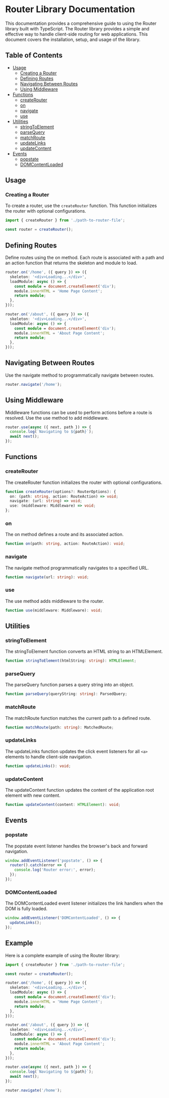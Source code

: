 # Router Library Documentation

This documentation provides a comprehensive guide to using the Router library built with TypeScript. The Router library provides a simple and effective way to handle client-side routing for web applications. This document covers the installation, setup, and usage of the library.

## Table of Contents

- [Usage](#usage)
  - [Creating a Router](#creating-a-router)
  - [Defining Routes](#defining-routes)
  - [Navigating Between Routes](#navigating-between-routes)
  - [Using Middleware](#using-middleware)
- [Functions](#functions)
  - [createRouter](#createrouter)
  - [on](#on)
  - [navigate](#navigate)
  - [use](#use)
- [Utilities](#utilities)
  - [stringToElement](#stringtoelement)
  - [parseQuery](#parsequery)
  - [matchRoute](#matchroute)
  - [updateLinks](#updatelinks)
  - [updateContent](#updatecontent)
- [Events](#events)
  - [popstate](#popstate)
  - [DOMContentLoaded](#domcontentloaded)

## Usage

### Creating a Router

To create a router, use the `createRouter` function. This function initializes the router with optional configurations.

```typescript
import { createRouter } from './path-to-router-file';

const router = createRouter();
```

## Defining Routes

Define routes using the on method. Each route is associated with a path and an action function that returns the skeleton and module to load.

```typescript
router.on('/home', ({ query }) => ({
  skeleton: '<div>Loading...</div>',
  loadModule: async () => {
    const module = document.createElement('div');
    module.innerHTML = 'Home Page Content';
    return module;
  },
}));

router.on('/about', ({ query }) => ({
  skeleton: '<div>Loading...</div>',
  loadModule: async () => {
    const module = document.createElement('div');
    module.innerHTML = 'About Page Content';
    return module;
  },
}));
```

## Navigating Between Routes

Use the navigate method to programmatically navigate between routes.

```typescript
router.navigate('/home');
```

## Using Middleware

Middleware functions can be used to perform actions before a route is resolved. Use the use method to add middleware.

```typescript
router.use(async ({ next, path }) => {
  console.log(`Navigating to ${path}`);
  await next();
});
```

## Functions

### createRouter

The createRouter function initializes the router with optional configurations.

```typescript
function createRouter(options?: RouterOptions): {
  on: (path: string, action: RouteAction) => void;
  navigate: (url: string) => void;
  use: (middleware: Middleware) => void;
};
```

### on

The on method defines a route and its associated action.

```typescript
function on(path: string, action: RouteAction): void;
```

### navigate

The navigate method programmatically navigates to a specified URL.

```typescript
function navigate(url: string): void;
```

### use

The use method adds middleware to the router.

```typescript
function use(middleware: Middleware): void;
```

## Utilities

### stringToElement

The stringToElement function converts an HTML string to an HTMLElement.

```typescript
function stringToElement(htmlString: string): HTMLElement;
```

### parseQuery

The parseQuery function parses a query string into an object.

```typescript
function parseQuery(queryString: string): ParsedQuery;
```

### matchRoute

The matchRoute function matches the current path to a defined route.

```typescript
function matchRoute(path: string): MatchedRoute;
```

### updateLinks

The updateLinks function updates the click event listeners for all `<a>` elements to handle client-side navigation.

```typescript
function updateLinks(): void;
```

### updateContent

The updateContent function updates the content of the application root element with new content.

```typescript
function updateContent(content: HTMLElement): void;
```

## Events

### popstate

The popstate event listener handles the browser's back and forward navigation.

```typescript
window.addEventListener('popstate', () => {
  router().catch(error => {
    console.log('Router error:', error);
  });
});
```

### DOMContentLoaded

The DOMContentLoaded event listener initializes the link handlers when the DOM is fully loaded.

```typescript
window.addEventListener('DOMContentLoaded', () => {
  updateLinks();
});
```

## Example

Here is a complete example of using the Router library:

```typescript
import { createRouter } from './path-to-router-file';

const router = createRouter();

router.on('/home', ({ query }) => ({
  skeleton: '<div>Loading...</div>',
  loadModule: async () => {
    const module = document.createElement('div');
    module.innerHTML = 'Home Page Content';
    return module;
  },
}));

router.on('/about', ({ query }) => ({
  skeleton: '<div>Loading...</div>',
  loadModule: async () => {
    const module = document.createElement('div');
    module.innerHTML = 'About Page Content';
    return module;
  },
}));

router.use(async ({ next, path }) => {
  console.log(`Navigating to ${path}`);
  await next();
});

router.navigate('/home');
```
